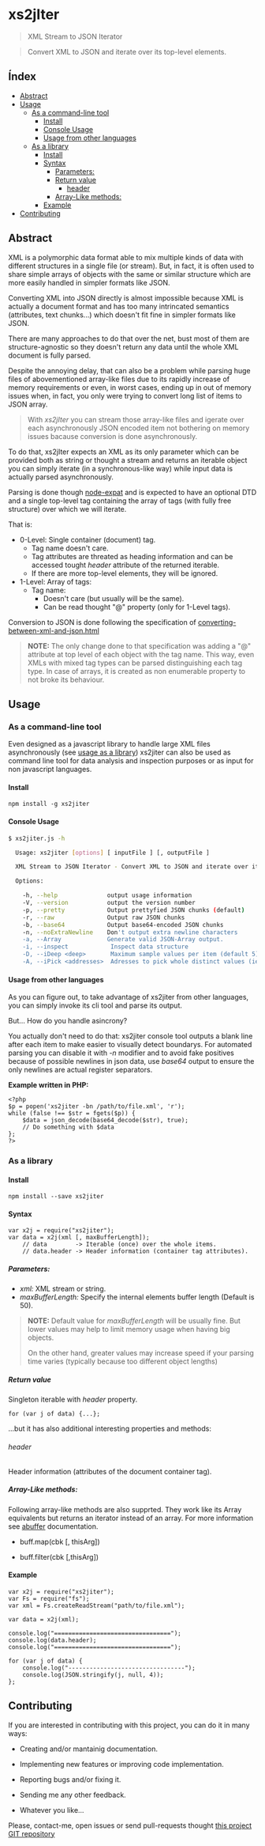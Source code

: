 xs2jIter
========

> XML Stream to JSON Iterator


> Convert XML to JSON and iterate over its top-level elements.


Índex
-----

<!-- vim-markdown-toc GitLab -->

* [Abstract](#abstract)
* [Usage](#usage)
    * [As a command-line tool](#as-a-command-line-tool)
        * [Install](#install)
        * [Console Usage](#console-usage)
        * [Usage from other languages](#usage-from-other-languages)
    * [As a library](#as-a-library)
        * [Install](#install-1)
        * [Syntax](#syntax)
            * [Parameters:](#parameters)
            * [Return value](#return-value)
                * [header](#header)
            * [Array-Like methods:](#array-like-methods)
        * [Example](#example)
* [Contributing](#contributing)

<!-- vim-markdown-toc -->


Abstract
--------

XML is a polymorphic data format able to mix multiple kinds of data with
different structures in a single file (or stream). But, in fact, it is often
used to share simple arrays of objects with the same or similar structure which
are more easily handled in simpler formats like JSON.

Converting XML into JSON directly is almost impossible because XML is actually
a document format and has too many intrincated semantics (attributes, text
chunks...) which doesn't fit fine in simpler formats like JSON.

There are many approaches to do that over the net, bust most of them are
structure-agnostic so they doesn't return any data until the whole XML document
is fully parsed.

Despite the annoying delay, that can also be a problem while parsing huge files
of abovementioned array-like files due to its rapidly increase of memory
requirements or even, in worst cases, ending up in out of memory issues when,
in fact, you only were trying to convert long list of items to JSON array.

> With *xs2jIter* you can stream those array-like files and igerate over each
> asynchronously JSON encoded item not bothering on memory issues bacause
> conversion is done asynchronously.

To do that, xs2jIter expects an XML as its only parameter which can be provided
both as string or thought a stream and returns an iterable object you can
simply iterate (in a synchronous-like way) while input data is actually parsed
asynchronously.

Parsing is done though [node-expat](https://www.npmjs.com/package/node-expat)
and is expected to have an optional DTD and a single top-level tag containing
the array of tags (with fully free structure) over which we will iterate.

That is:

  * 0-Level: Single container (document) tag.
    - Tag name doesn't care.
    - Tag attributes are threated as heading information and can be accessed
      tought *header* attribute of the returned iterable.
    - If there are more top-level elements, they will be ignored.
  * 1-Level: Array of tags:
    - Tag name:
       - Doesn't care (but usually will be the same).
       - Can be read thought "@" property (only for 1-Level tags).

Conversion to JSON is done following the specification of
[converting-between-xml-and-json.html](http://www.xml.com/pub/a/2006/05/31/converting-between-xml-and-json.html)


> **NOTE:** The only change done to that specification was adding a "@"
> attribute at top level of each object with the tag name. This way, even XMLs
> with mixed tag types can be parsed distinguishing each tag type. In case of
> arrays, it is created as non enumerable property to not broke its behaviour.


Usage
-----

### As a command-line tool

Even designed as a javascript library to handle large XML files asynchronously
(see [usage as a library](#asalibrary)) xs2jiter can also be used as command
line tool for data analysis and inspection purposes or as input for non
javascript languages.

#### Install

    npm install -g xs2jiter


#### Console Usage


```sh
$ xs2jiter.js -h

  Usage: xs2jiter [options] [ inputFile ] [, outputFile ]

  XML Stream to JSON Iterator - Convert XML to JSON and iterate over its top-level elements.

  Options:

    -h, --help              output usage information
    -V, --version           output the version number
    -p, --pretty            Output prettyfied JSON chunks (default)
    -r, --raw               Output raw JSON chunks
    -b, --base64            Output base64-encoded JSON chunks
    -n, --noExtraNewline    Don't output extra newline characters
    -a, --Array             Generate valid JSON-Array output.
    -i, --inspect            Inspect data structure
    -D, --iDeep <deep>       Maximum sample values per item (default 5)
    -A, --iPick <addresses>  Adresses to pick whole distinct values (ie: foo.bar,foo.baz) on inspection
```


#### Usage from other languages

As you can figure out, to take advantage of xs2jiter from other languages, you
can simply invoke its cli tool and parse its output.

But... How do you handle asincrony?

You actually don't need to do that: xs2jiter console tool outputs a blank line
after each item to make easier to visually detect boundarys. For automated
parsing you can disable it with *-n* modifier and to avoid fake positives
because of possible newlines in json data, use *base64* output to ensure the
only newlines are actual register separators.

**Example written in PHP:**

    <?php
    $p = popen('xs2jiter -bn /path/to/file.xml', 'r');
    while (false !== $str = fgets($p)) {
        $data = json_decode(base64_decode($str), true);
        // Do something with $data
    };
    ?>


### As a library

#### Install

    npm install --save xs2jiter


#### Syntax

    var x2j = require("xs2jiter");
    var data = x2j(xml [, maxBufferLength]);
        // data        -> Iterable (once) over the whole items.
        // data.header -> Header information (container tag attributes).


##### Parameters:

  * *xml:* XML stream or string.
  * *maxBufferLength:* Specify the internal elements buffer length (Default is 50).

> **NOTE:** Default value for *maxBufferLength* will be usually fine. But lower
> values may help to limit memory usage when having big objects.
> 
> On the other hand, greater values may increase speed if your parsing time
> varies (typically because too different object lengths)


##### Return value

Singleton iterable with *header* property.

    for (var j of data) {...};

...but it has also additional interesting properties and methods:


###### header

Header information (attributes of the document container tag).


##### Array-Like methods:

Following array-like methods are also supprted. They work like its Array
equivalents but returns an iterator instead of an array. For more information
see [abuffer](https://www.npmjs.com/package/abuffer#array-like-methods)
documentation.

  * buff.map(cbk [, thisArg])

  * buff.filter(cbk [,thisArg])



#### Example

    var x2j = require("xs2jiter");
    var Fs = require("fs");
    var xml = Fs.createReadStream("path/to/file.xml");

    var data = x2j(xml);

    console.log("=================================");
    console.log(data.header);
    console.log("=================================");

    for (var j of data) {
        console.log("---------------------------------");
        console.log(JSON.stringify(j, null, 4));
    };




Contributing
------------

If you are interested in contributing with this project, you can do it in many ways:

  * Creating and/or mantainig documentation.

  * Implementing new features or improving code implementation.

  * Reporting bugs and/or fixing it.
  
  * Sending me any other feedback.

  * Whatever you like...
    
Please, contact-me, open issues or send pull-requests thought [this project GIT repository](https://github.com/bitifet/xs2jiter)

